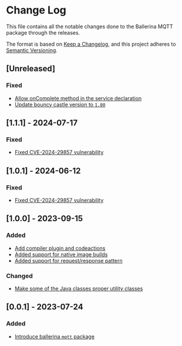 # Change Log
This file contains all the notable changes done to the Ballerina MQTT package through the releases.

The format is based on [Keep a Changelog](https://keepachangelog.com/en/1.0.0/), and this project adheres to [Semantic Versioning](https://semver.org/spec/v2.0.0.html).

## [Unreleased]

### Fixed

- [Allow onComplete method in the service declaration](https://github.com/ballerina-platform/ballerina-library/issues/7272)
- [Update bouncy castle version to `1.80`](https://github.com/ballerina-platform/ballerina-library/issues/7683)

## [1.1.1] - 2024-07-17

### Fixed
- [Fixed CVE-2024-29857 vulnerability](https://github.com/ballerina-platform/ballerina-library/issues/6624)

## [1.0.1] - 2024-06-12

### Fixed
- [Fixed CVE-2024-29857 vulnerability](https://github.com/ballerina-platform/ballerina-library/issues/6624)

## [1.0.0] - 2023-09-15

### Added
- [Add compiler plugin and codeactions](https://github.com/ballerina-platform/ballerina-standard-library/issues/4687)
- [Added support for native image builds](https://github.com/ballerina-platform/ballerina-standard-library/issues/4686)
- [Added support for request/response pattern](https://github.com/ballerina-platform/ballerina-standard-library/issues/4668)

### Changed
- [Make some of the Java classes proper utility classes](https://github.com/ballerina-platform/ballerina-standard-library/issues/4919)

## [0.0.1] - 2023-07-24
### Added
- [Introduce ballerina `mqtt` package](https://github.com/ballerina-platform/ballerina-standard-library/issues/4640)
